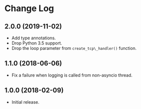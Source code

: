 # Change Log

## 2.0.0 (2019-11-02)

  - Add type annotations.
  - Drop Python 3.5 support.
  - Drop the loop parameter from `create_tcp\_handler()` function.

## 1.1.0 (2018-06-06)

  - Fix a failure when logging is called from non-asyncio thread.

## 1.0.0 (2018-02-09)

  - Initial release.
